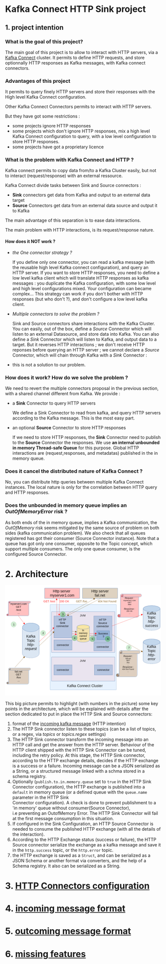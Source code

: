 # Kafka Connect HTTP Sink project

## 1. project intention

### What is the goal of this project?

The main goal of this project is to allow to interact with HTTP servers, via a [Kafka Connect](https://docs.confluent.io/platform/current/connect/index.html)
cluster.
It permits to define HTTP requests, and store optionnally HTTP responses as Kafka messages, with Kafka connect connectors.

### Advantages of this project

It permits to query finely HTTP servers and store their responses with the High level Kafka Connect configuration.

Other Kafka Connect Connectors permits to interact with HTTP servers.

But they have got some restrictions :

- some projects ignore HTTP responses
- some projects which don't ignore HTTP responses, mix a high level Kafka Connect configuration to query, with a low level configuration to store HTTP responses. 
- some projects have got a proprietary licence


### What is the problem with Kafka Connect and HTTP ? 

Kafka connect permits to copy data from/to a Kafka Cluster easily, but not to interact (request/response) with an external ressource.

Kafka Connect divide tasks between Sink and
Source connectors :

- **Sink** connectors get data from Kafka and output to an external data target
- **Source** Connectors get data from an external data source and output it to Kafka 

The main advantage of this separation is to ease data interactions.

The main problem with HTTP interactions, is its request/response nature.

#### How does it NOT work ?

- *the One connector strategy ?*

    If you define only one connector, you can read a kafka message (with the reusable high level Kafka connect configuration), and query an HTTP server. If you want to store HTTP responses, 
    you need to define a low level kafka client which will translate HTTP responses as kafka messages : you duplicate the Kafka configuration, with some low level and high level configurations mixed.
    Your configuration can became complex...
    This strategy can work if you don't bother with HTTP responses (but who don't ?), and don't configure a low level kafka client.

- *Multiple connectors to solve the problem ?*
    
    Sink and Source connectors share interactions with the Kafka Cluster. You can easily, out of the box, define a *Source* Connector 
  which will listen to an external Datasource, and store data into Kafka. You can also define a *Sink* Connector which 
  will listen to Kafka, and output data to a target. But  it reverses HTTP interactions ; we don't receive HTTP reponses 
  before querying an HTTP server ; we cannot declare a *Source* Connector, which will chain through Kafka with a *Sink* Connector : 
- this is not a solution to our problem.

### How does it work? How do we solve the problem ?
    
We need to revert the multiple connectors proposal in the previous section, with a shared channel different from Kafka. We provide :

- a **Sink** Connector to query HTTP servers

    We define a Sink Connector to read from kafka, and query HTTP servers according to the Kafka message. This is the most easy part.
- an optional **Source** Connector to store HTTP responses
 
  If we need to store HTTP responses, the **Sink** Connector need to publish to the **Source** Connector the responses. 
  We use **an internal unbounded in memory Thread-safe Queue** for this purpose. Global HTTP interactions are (request,responses,
  and metadatas) published in the in memory queue.

### Does it cancel the distributed nature of Kafka Connect ?

No, you can distribute http queries between multiple Kafka Connect instances. The local nature is only for the correlation between
HTTP query and HTTP responses.

### Does the unbounded in memory queue implies an *OutOfMemoryError* risk ?

As both ends of the in memory queue, implies a Kafka communication, the *OutOfMemory* risk seems mitigated by the same source of problem on both sides (kafka communication problem).
We also check that all queues registered has got their consumer (Source Connector instance).
Note that a queue has got only one consumer, opposite to the Topic concept, which support multiple consumers. The only one queue consumer, is the configured Source Connector.

# 2. Architecture

![Architecture](architecture.png)

This big picture permits to highlight (with numbers in the picture) some key points in the architecture, which will be explained with details
after the section dedicated to put in place the HTTP Sink and Source connectors:

1. format of the [incoming kafka message](incoming_message_format.md) (HTTP intention)
2. The HTTP Sink connector listen to these topics (can be a list of topics, or a regex, via *topics* or *topics.regex* settings)
3. The HTTP Sink connector transform the incoming message into an HTTP call and get the answer from the HTTP server.
  Behaviour of the HTTP client shipped with the HTTP Sink Connector can be tuned, including the retry policy. At this stage,
  the HTTP Sink connector, according to the HTTP exchange details, decides if the HTTP exchange is a success or a failure.
  Incoming message can be a JSON serialized as a String, or a structured message linked with a schma stored in a schema registry. 
4. Optionally (`publish.to.in.memory.queue` set to `true` in the HTTP Sink Connector configuration), the HTTP exchange 
   is published into a `default` in memory queue (or a defined queue with the `queue.name` parameter in the HTTP Sink  
   Connector configuration). A check is done to prevent publishment to a 'in memory' queue without consumer(Source Connector),  
   i.e preventing an OutofMemory Error. The HTTP Sink Connector will fail at the first message consumption in this situation.   
5. If configured in the Sink Configuration, an HTTP Source Connector is needed to consume the published 
   HTTP exchange (with all the details of the interaction).
6. According to the HTTP Exchange status (success or failure), the HTTP Source connector serialize the exchange as a kafka message and save
   it in the `http.success` topic, or the `http.error` topic.
7. the HTTP exchange is saved as a `Struct`, and can be serialized as a JSON Schema or another format via converters, and the help of a Schema registry.
   It also can be serialized as a String. 

# 3. [HTTP Connectors configuration](connectors_configuration.md)
# 4. [incoming message format](incoming_message_format.md)
# 5. [outcoming message format](outcoming_message_format.md)
# 6. [missing features](missing_features.md)




